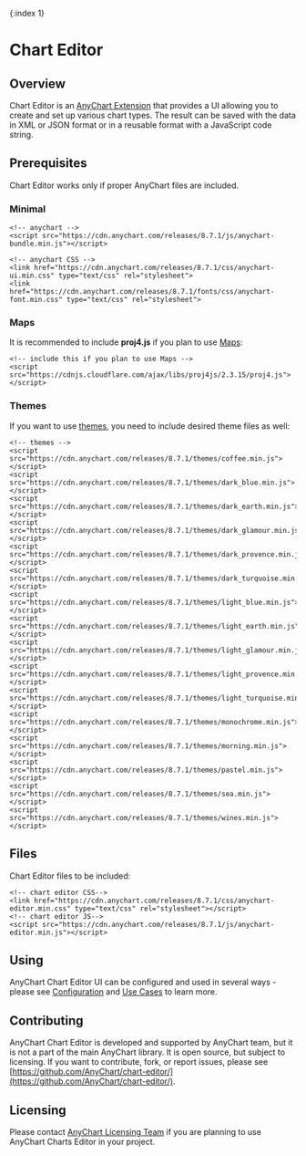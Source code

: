 {:index 1}
# Chart Editor

## Overview

Chart Editor is an [AnyChart Extension](../Quick_Start/Modules#extensions) that provides a UI allowing you to create and set up various chart types. The result can be saved with the data in XML or JSON format or in a reusable format with a JavaScript code string.

## Prerequisites

Chart Editor works only if proper AnyChart files are included.

### Minimal

```
<!-- anychart -->
<script src="https://cdn.anychart.com/releases/8.7.1/js/anychart-bundle.min.js"></script>

<!-- anychart CSS -->
<link href="https://cdn.anychart.com/releases/8.7.1/css/anychart-ui.min.css" type="text/css" rel="stylesheet">
<link href="https://cdn.anychart.com/releases/8.7.1/fonts/css/anychart-font.min.css" type="text/css" rel="stylesheet">
```

### Maps

It is recommended to include **proj4.js** if you plan to use [Maps](../Maps/):

```
<!-- include this if you plan to use Maps -->
<script src="https://cdnjs.cloudflare.com/ajax/libs/proj4js/2.3.15/proj4.js"></script>
```

### Themes

If you want to use [themes](../Appearance_Settings/Themes), you need to include desired theme files as well:

```
<!-- themes -->
<script src="https://cdn.anychart.com/releases/8.7.1/themes/coffee.min.js"></script>
<script src="https://cdn.anychart.com/releases/8.7.1/themes/dark_blue.min.js"></script>
<script src="https://cdn.anychart.com/releases/8.7.1/themes/dark_earth.min.js"></script>
<script src="https://cdn.anychart.com/releases/8.7.1/themes/dark_glamour.min.js"></script>
<script src="https://cdn.anychart.com/releases/8.7.1/themes/dark_provence.min.js"></script>
<script src="https://cdn.anychart.com/releases/8.7.1/themes/dark_turquoise.min.js"></script>
<script src="https://cdn.anychart.com/releases/8.7.1/themes/light_blue.min.js"></script>
<script src="https://cdn.anychart.com/releases/8.7.1/themes/light_earth.min.js"></script>
<script src="https://cdn.anychart.com/releases/8.7.1/themes/light_glamour.min.js"></script>
<script src="https://cdn.anychart.com/releases/8.7.1/themes/light_provence.min.js"></script>
<script src="https://cdn.anychart.com/releases/8.7.1/themes/light_turquoise.min.js"></script>
<script src="https://cdn.anychart.com/releases/8.7.1/themes/monochrome.min.js"></script>
<script src="https://cdn.anychart.com/releases/8.7.1/themes/morning.min.js"></script>
<script src="https://cdn.anychart.com/releases/8.7.1/themes/pastel.min.js"></script>
<script src="https://cdn.anychart.com/releases/8.7.1/themes/sea.min.js"></script>
<script src="https://cdn.anychart.com/releases/8.7.1/themes/wines.min.js"></script>
```

## Files

Chart Editor files to be included:

```
<!-- chart editor CSS-->
<link href="https://cdn.anychart.com/releases/8.7.1/css/anychart-editor.min.css" type="text/css" rel="stylesheet"></script>
<!-- chart editor JS-->
<script src="https://cdn.anychart.com/releases/8.7.1/js/anychart-editor.min.js"></script>
```

## Using

AnyChart Chart Editor UI can be configured and used in several ways - please see [Configuration](Configuration) and [Use Cases](Use_Cases) to learn more.

## Contributing

AnyChart Chart Editor is developed and supported by AnyChart team, but it is not a part of the main AnyChart library. It is open source, but subject to licensing. If you want to contribute, fork, or report issues, please see [https://github.com/AnyChart/chart-editor/](https://github.com/AnyChart/chart-editor/).

## Licensing

Please contact [AnyChart Licensing Team](mailto:sales@anychart.com) if you are planning to use AnyChart Charts Editor in your project.